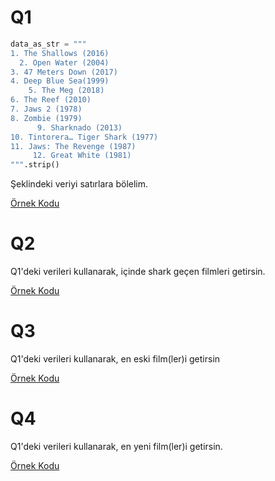 # Q1
```python
data_as_str = """
1. The Shallows (2016)
  2. Open Water (2004)
3. 47 Meters Down (2017) 
4. Deep Blue Sea(1999) 
    5. The Meg (2018) 
6. The Reef (2010) 
7. Jaws 2 (1978) 
8. Zombie (1979) 
      9. Sharknado (2013) 
10. Tintorera… Tiger Shark (1977)   
11. Jaws: The Revenge (1987) 
     12. Great White (1981) 
""".strip()
```

Şeklindeki veriyi satırlara bölelim.

[Örnek Kodu](quest_01.py)

# Q2
Q1'deki verileri kullanarak, içinde shark geçen filmleri getirsin.

[Örnek Kodu](quest_02.py)

# Q3
Q1'deki verileri kullanarak, en eski film(ler)i getirsin

[Örnek Kodu](quest_03.py)

# Q4
Q1'deki verileri kullanarak, en yeni film(ler)i getirsin.

[Örnek Kodu](quest_04.py)
